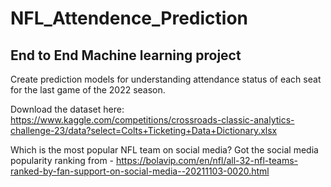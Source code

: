 # NFL_Attendence_Prediction

## End to End Machine learning project
Create prediction models for understanding attendance status of each seat for the last game of the 2022 season.

Download the dataset here: https://www.kaggle.com/competitions/crossroads-classic-analytics-challenge-23/data?select=Colts+Ticketing+Data+Dictionary.xlsx

Which is the most popular NFL team on social media? Got the social media popularity ranking from -
https://bolavip.com/en/nfl/all-32-nfl-teams-ranked-by-fan-support-on-social-media--20211103-0020.html
